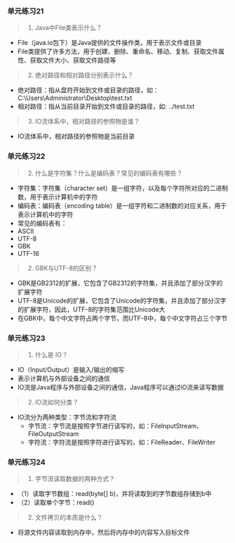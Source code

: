 ### 单元练习21

> 1. Java中File类表示什么？
- File（java.io包下）是Java提供的文件操作类，用于表示文件或目录
- File类提供了许多方法，用于创建、删除、重命名、移动、复制、获取文件属性、获取文件大小、获取文件路径等

> 2. 绝对路径和相对路径分别表示什么？
- 绝对路径：指从盘符开始到文件或目录的路径，如：C:\Users\Administrator\Desktop\test.txt
- 相对路径：指从当前目录开始到文件或目录的路径，如: ../test.txt

> 3. IO流体系中，相对路径的参照物是谁？
- IO流体系中，相对路径的参照物是当前目录

### 单元练习22

> 2. 什么是字符集？什么是编码表？常见的编码表有哪些？
- 字符集：字符集（character set）是一组字符，以及每个字符所对应的二进制数，用于表示计算机中的字符
- 编码表：编码表（encoding table）是一组字符和二进制数的对应关系，用于表示计算机中的字符
- 常见的编码表有：
 - ASCII
 - UTF-8
 - GBK
 - UTF-16

> 2. GBK与UTF-8的区别？
- GBK是GB2312的扩展，它包含了GB2312的字符集，并且添加了部分汉字的扩展字符
- UTF-8是Unicode的扩展，它包含了Unicode的字符集，并且添加了部分汉字的扩展字符，因此，UTF-8的字符集范围比Unicode大
- 在GBK中，每个中文字符占两个字节，而UTF-8中，每个中文字符占三个字节

### 单元练习23
> 1. 什么是 IO？
- IO（Input/Output）是输入/输出的缩写
- 表示计算机与外部设备之间的通信
- IO流是Java程序与外部设备之间的通信，Java程序可以通过IO流来读写数据

> 2. IO流如何分类？
- IO流分为两种类型：字节流和字符流
  - 字节流：字节流是按照字节进行读写的，如：FileInputStream、FileOutputStream
  - 字符流：字符流是按照字符进行读写的，如：FileReader、FileWriter

### 单元练习24
> 1. 字节流读取数据的两种方式？
- （1）读取字节数组：read(byte[] b)，并将读取到的字节数组存储到b中
- （2）读取单个字节：read()

> 2. 文件拷贝的本质是什么？
- 将源文件内容读取到内存中，然后将内存中的内容写入目标文件